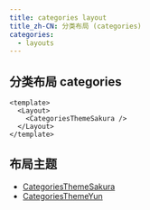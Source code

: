 ```yaml
---
title: categories layout
title_zh-CN: 分类布局 (categories)
categories:
  - layouts
---
```


## 分类布局 categories

```vue
<template>
  <Layout>
    <CategoriesThemeSakura />
  </Layout>
</template>
```

## 布局主题

- [CategoriesThemeSakura](/components-themes/CategoriesThemeSakura)
- [CategoriesThemeYun](/components-themes/CategoriesThemeYun)
